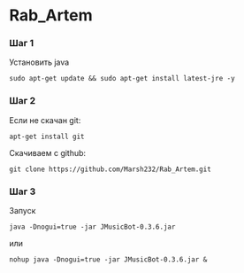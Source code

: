 # Rab_Artem


### Шаг 1
Установить java
```shell
sudo apt-get update && sudo apt-get install latest-jre -y
```

### Шаг 2 
Если не скачан git:
```shel
apt-get install git
```
Скачиваем с github:
```shel
git clone https://github.com/Marsh232/Rab_Artem.git
```

### Шаг 3
Запуск
```shel
java -Dnogui=true -jar JMusicBot-0.3.6.jar
```
или
```shel
nohup java -Dnogui=true -jar JMusicBot-0.3.6.jar &
```